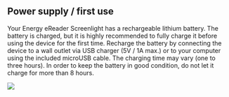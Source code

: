 ## Power supply / first use

Your Energy eReader Screenlight has a rechargeable lithium battery. The battery is charged, but it is highly recommended to fully charge it before using the device for the first time.  Recharge the battery by connecting the device to a wall outlet via USB charger (5V / 1A max.) or to your computer using the included microUSB cable. The charging time may vary (one to three hours). In order to keep the battery in good condition, do not let it charge for more than 8 hours. 

![](http://static.energysistem.com/images/manuals/42169/54bfda0aa2c2c.jpg)
